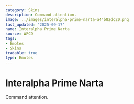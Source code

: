 ```yaml
---
category: Skins
description: Command attention.
image: ../images/interalpha-prime-narta-a44b82dc20.png
last_updated: '2025-09-17'
name: Interalpha Prime Narta
source: WFCD
tags:
- Emotes
- Skins
tradable: true
type: Emotes
---
```


# Interalpha Prime Narta

Command attention.

